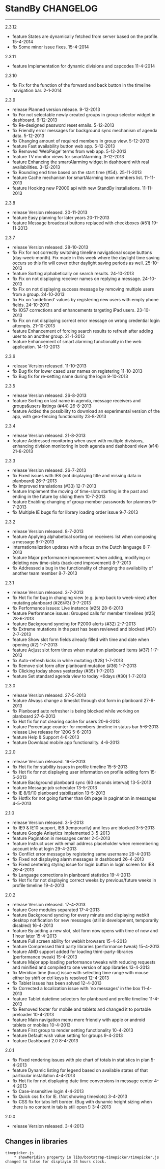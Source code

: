 # StandBy CHANGELOG
-----------------------------------------------------------------------------------------------------------
2.3.12
- feature States are dynamically fetched from server based on the profile. 15-4-2014
- fix Some minor issue fixes. 15-4-2014

2.3.11
- feature Implementation for dynamic divisions and capcodes 11-4-2014

2.3.10
- fix Fix for the function of the forward and back button in the timeline navigation bar. 2-1-2014

2.3.9
- release Planned version release. 9-12-2013
- fix For not selectable newly created groups in group selector widget in dashboard. 6-12-2013
- fix Re-designed password reset emails. 5-12-2013
- fix Friendly error messages for background sync mechanism of agenda data. 5-12-2013
- fix Changing amount of required members in group view. 5-12-2013
- feature Fast availability button web app. 5-12-2013
- fix Removed ‘WebPaige’ terms from web app. 5-12-2013
- feature TV monitor views for smartAlarming. 3-12-2013
- feature Enhancing the smartAlarming widget in dashboard with real availabilities. 3-12-2013
- fix Rounding end time based on the start time (#54). 25-11-2013
- feature Cache mechanism for smartAlarming team members list. 11-11-2013
- feature Hooking new P2000 api with new StandBy installations. 11-11-2013

2.3.8
- release Version released. 20-11-2013
- feature Easy planning for later years 20-11-2013
- feature Message broadcast buttons replaced with checkboxes (#51) 19-11-2013

2.3.7
- release Version released. 28-10-2013
- fix Fix for not correctly switching timeline navigational scope buttons (day-week-month). Fix made in this week where the daylight time saving occurs so this fix will cover other daylight saving periods as well. 25-10-2013
- feature Sorting alphabetically on search results. 24-10-2013
- fix Fix on not displaying receiver names on replying a message. 24-10-2013
- fix Fix on not displaying success message by removing multiple users from a group. 24-10-2013
- fix Fix on 'undefined' values by registering new users with empty phone fields. 24-10-2013
- fix IOS7 corrections and enhancements targeting iPad users. 23-10-2013
- fix Fix on not displaying correct error message on wrong credential login attempts. 21-10-2013
- feature Enhancement of forcing search results to refresh after adding user to an another group. 21-1-2013
- feature Enhancement of smart alarming functionality in the web application. 14-10-2013

2.3.6
- release Version released. 11-10-2013
- fix Bug fix for lower cased user names on registering 11-10-2013
- fix Bug fix for re-setting name during the login 9-10-2013

2.3.5
- release Version released. 26-8-2013
- feature Sorting on last name in agenda, message receivers and groups&users listings (#44) 26-8-2013
- feature Added the possibility to download an experimental version of the app, with geo-fencing functionality 23-8-2013

2.3.4
- release Version released. 21-8-2013
- feature Addressed monitoring when used with multiple divisions, enhancing division monitoring in both agenda and dashboard view (#14) 21-8-2013

2.3.3
- release Version released. 26-7-2013
- fix Fixed issues with IE8 (not displaying title and missing data in planboard) 26-7-2013
- fix Improved translations (#33) 12-7-2013
- feature Implement the moving of time-slots starting in the past and ending in the future by slicing them 10-7-2013
- feature Enabling changing of group member passwords for planners 9-7-2013
- fix Multiple IE bugs fix for library loading order issue 9-7-2013

2.3.2
- release Version released. 8-7-2013
- feature Applying alphabetical sorting on receivers list when composing a message 8-7-2013
- Internationalization updates with a focus on the Dutch language 8-7-2013
- feature Major performance improvement when adding, modifying or deleting new time-slots (back-end improvement) 8-7-2013
- fix Addressed a bug in the functionality of changing the availability of another team member 8-7-2013

2.3.1
- release Version released. 3-7-2013
- fix Hot fix for bug in changing view (e.g. jump back to week-view) after mutating planboard (#26/#3) 3-7-2013
- fix Performance issues: Live instance (#25) 28-6-2013
- feature Performance issues: Grouped calls for member timelines (#25) 28-6-2013
- feature Background syncing for P2000 alerts (#32) 2-7-2013
- fix Extreme mutations in the past has been reviewed and blocked (#31) 2-7-2013
- feature Show slot form fields already filled with time and date when opening (#2) 1-7-2013
- feature Adjust slot form times when mutation planboard items (#37) 1-7-2013
- fix Auto-refresh kicks in while mutating (#28) 1-7-2013
- fix Remove slot form after planboard mutation (#36) 1-7-2013
- fix Clicking today shows yesterday (#35) 1-7-2013
- feature Set standard agenda view to today +6days (#30) 1-7-2013

2.3.0
- release Version released. 27-5-2013
- feature Always change a timeslot through slot form in planboard 27-6-2013
- fix Planboard auto refresher is being blocked while working on planboard 27-6-2013
- fix Hot fix for not clearing cache for users 20-6-2013
- feature Percentage counter for members timeline in status bar 5-6-2013
release Live release for 120G 5-6-2013
- feature Help & Support 4-6-2013
- feature Download mobile app functionality. 4-6-2013

2.2.0
- release Version released. 16-5-2013
- fix Hot fix for stability issues in profile timeline 15-5-2013
- fix Hot fix for not displaying user information on profile editing form 15-5-2013
- feature Background planboard sync (60 seconds interval) 13-5-2013
- feature Message job scheduler 13-5-2013
- fix IE 8/9/10 planboard stabilization 13-5-2013
- fix Hotfix for not going further than 6th page in pagination in messages 4-5-2013

2.1.0
- release Version released. 3-5-2013
- fix IE9 & IE10 support, IE8 (temporarily) and less are blocked 3-5-2013
- feature Google Anlaytics implemented 3-5-2013
- feature Pagination in messages center 2-5-2013
- feature Instruct user with email address placeholder when remembering account info at login 29-4-2013
- fix Conflict error message by registering same username 29-4-2013
- fix Fixed not displaying alarm messages in dashboard 26-4-2013
- fix Fixed centering styling issue for login button in login screen for IE8 26-4-2013
- fix Language corrections in planboard statistics 19-4-2013
- fix Hot fix for not displaying correct weeks by previous/future weeks in profile timeline 19-4-2013

2.0.2
- release Version released. 17-4-2013
- feature Core modules separated 17-4-2013
- feature Background syncing for every minute and displaying webkit desktop notification for new messages (still in development, temporarily disabled) 16-4-2013
- feature By adding a new slot, slot form now opens with time of now and 1 hour later 15-4-2013
- feature Full screen ability for webkit browsers 15-4-2013
- feature Compressed third party libraries (performance tweak) 15-4-2013
- feature AMD support added for loading third-party-libraries (performance tweak) 15-4-2013
- feature Major app loading performance tweaks with reducing requests and minified and compiled to one version of app libraries 13-4-2013
- fix Meridian time (hour) issue with selecting time range with mouse either by shift or ctrl keys is resolved 12-4-2013
- fix Tablet issues has been solved 12-4-2013
- fix Corrected a localization issue with 'no messages' in the box 11-4-2013
- feature Tablet datetime selectors for planboard and profile timeline 11-4-2013
- fix Removed footer for mobile and tablets and changed it to portable preloader 10-4-2013
- feature Main navigation menu more friendly with apple or android tablets or mobiles 10-4-2013
- feature First group to render setting functionality 10-4-2013
- feature Default wish value setting for groups 9-4-2013
- feature Dashboard 2.0 8-4-2013

2.0.1
- fix Fixed rendering issues with pie chart of totals in statistics in plan 5-4-2013
- feature Dynamic listing for legend based on available states of that particular installation 4-4-2013
- fix Hot fix for not displaying date time conversions in message center 4-4-2013
- fix Case-insensitive login 4-4-2013
- fix Quick css fix for IE. (Not showing timeslots) 3-4-2013
- fix CSS fix for tabs left border. (Bug with dynamic height sizing when there is no content in tab is still open !) 3-4-2013

2.0.0
- release Version released. 3-4-2013

## Changes in libraries
	timepicker.js
		* showMeridian property in libs/bootstrap-timepicker/timepicker.js changed to false for displayin 24 hours clock.